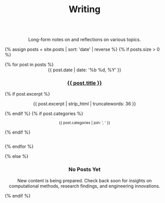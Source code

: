 ﻿---
layout: default
title: Writing
permalink: /blog/
---

<section class="section">
<div style="display: flex; justify-content: center;">
    <div>
        <p class="section-lead" style="text-align: center;">Long-form notes on and reflections on various topics.</p>
        {% assign posts = site.posts | sort: 'date' | reverse %}
        {% if posts.size > 0 %}
        <ul class="post-list" style="padding-left: 0;">
            {% for post in posts %}
            <li style="list-style: none;">
                <article class="post-card" style="margin-bottom: 2em;">
                    <time datetime="{{ post.date | date_to_xmlschema }}" style="display: block; text-align: center;">{{ post.date | date: '%b %d, %Y' }}</time>
                    <h3 style="text-align: center;"><a href="{{ post.url | relative_url }}">{{ post.title }}</a></h3>
                    {% if post.excerpt %}
                    <p style="text-align: center;">{{ post.excerpt | strip_html | truncatewords: 36 }}</p>
                    {% endif %}
                    {% if post.categories %}
                    <p class="post-card-meta" style="text-align: center;">
                        <small>{{ post.categories | join: ', ' }}</small>
                    </p>
                    {% endif %}
                </article>
            </li>
            {% endfor %}
        </ul>
        {% else %}
        <div class="empty-state" style="text-align: center;">
            <h3>No Posts Yet</h3>
            <p>New content is being prepared. Check back soon for insights on computational methods, research findings, and engineering innovations.</p>
        </div>
        {% endif %}
    </div>
</div>
</section>

